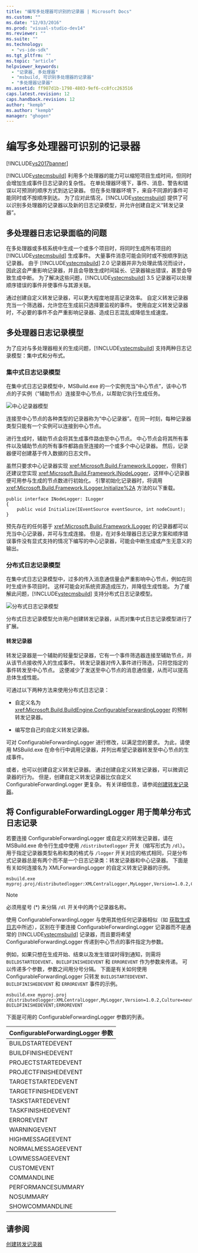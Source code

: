 ```yaml
---
title: "编写多处理器可识别的记录器 | Microsoft Docs"
ms.custom: ""
ms.date: "12/03/2016"
ms.prod: "visual-studio-dev14"
ms.reviewer: ""
ms.suite: ""
ms.technology: 
  - "vs-ide-sdk"
ms.tgt_pltfrm: ""
ms.topic: "article"
helpviewer_keywords: 
  - "记录器, 多处理器"
  - "msbuild, 可识别多处理器的记录器"
  - "多处理器记录器"
ms.assetid: ff987d1b-1798-4803-9ef6-cc8fcc263516
caps.latest.revision: 12
caps.handback.revision: 12
author: "kempb"
ms.author: "kempb"
manager: "ghogen"
---
```

# 编写多处理器可识别的记录器
[!INCLUDE[vs2017banner](../code-quality/includes/vs2017banner.md)]

[!INCLUDE[vstecmsbuild](../extensibility/internals/includes/vstecmsbuild_md.md)] 利用多个处理器的能力可以缩短项目生成时间，但同时会增加生成事件日志记录的复杂性。  在单处理器环境下，事件、消息、警告和错误以可预测的顺序方式到达记录器。  但在多处理器环境下，来自不同源的事件可能同时或不按顺序到达。  为了应对此情况，[!INCLUDE[vstecmsbuild](../extensibility/internals/includes/vstecmsbuild_md.md)] 提供了可以识别多处理器的记录器以及新的日志记录模型，并允许创建自定义“转发记录器”。  
  
## 多处理器日志记录面临的问题  
 在多处理器或多核系统中生成一个或多个项目时，将同时生成所有项目的 [!INCLUDE[vstecmsbuild](../extensibility/internals/includes/vstecmsbuild_md.md)] 生成事件。  大量事件消息可能会同时或不按顺序到达记录器。  由于 [!INCLUDE[vstecmsbuild](../extensibility/internals/includes/vstecmsbuild_md.md)] 2.0 记录器并非为处理此情况而设计，因此这会严重影响记录器，并且会导致生成时间延长、记录器输出错误，甚至会导致生成中断。  为了解决这些问题，[!INCLUDE[vstecmsbuild](../extensibility/internals/includes/vstecmsbuild_md.md)] 3.5 记录器可以处理顺序错误的事件并使事件与其源关联。  
  
 通过创建自定义转发记录器，可以更大程度地提高记录效率。  自定义转发记录器充当一个筛选器，允许您在生成前只选择要监视的事件。  使用自定义转发记录器时，不必要的事件不会严重影响记录器、造成日志混乱或降低生成速度。  
  
## 多处理器日志记录模型  
 为了应对与多处理器相关的生成问题，[!INCLUDE[vstecmsbuild](../extensibility/internals/includes/vstecmsbuild_md.md)] 支持两种日志记录模型：集中式和分布式。  
  
### 集中式日志记录模型  
 在集中式日志记录模型中，MSBuild.exe 的一个实例充当“中心节点”，该中心节点的子实例（“辅助节点）连接至中心节点，以帮助它执行生成任务。  
  
 ![中心记录器模型](../msbuild/media/centralnode.png "CentralNode")  
  
 连接至中心节点的各种类型的记录器称为“中心记录器”。在同一时刻，每种记录器类型只能有一个实例可以连接到中心节点。  
  
 进行生成时，辅助节点会将其生成事件路由至中心节点。  中心节点会将其所有事件以及辅助节点的所有事件都路由至连接的一个或多个中心记录器。  然后，记录器便可创建基于传入数据的日志文件。  
  
 虽然只要求中心记录器实现 <xref:Microsoft.Build.Framework.ILogger>，但我们还建议您实现 <xref:Microsoft.Build.Framework.INodeLogger>，这样中心记录器便可用参与生成的节点数进行初始化。  引擎初始化记录器时，将调用 <xref:Microsoft.Build.Framework.ILogger.Initialize%2A> 方法的以下重载。  
  
```  
public interface INodeLogger: ILogger  
{  
    public void Initialize(IEventSource eventSource, int nodeCount);  
}  
```  
  
 预先存在的任何基于 <xref:Microsoft.Build.Framework.ILogger> 的记录器都可以充当中心记录器，并可与生成连接。  但是，在对多处理器日志记录方案和顺序错误事件没有显式支持的情况下编写的中心记录器，可能会中断生成或产生无意义的输出。  
  
### 分布式日志记录模型  
 在集中式日志记录模型中，过多的传入消息通信量会严重影响中心节点，例如在同时生成许多项目时。  这样可能会对系统资源造成压力，并降低生成性能。  为了缓解此问题，[!INCLUDE[vstecmsbuild](../extensibility/internals/includes/vstecmsbuild_md.md)] 支持分布式日志记录模型。  
  
 ![分布式日志记录模型](../msbuild/media/distnode.png "DistNode")  
  
 分布式日志记录模型允许用户创建转发记录器，从而对集中式日志记录模型进行了扩展。  
  
#### 转发记录器  
 转发记录器是一个辅助的轻量型记录器，它有一个事件筛选器连接至辅助节点，并从该节点接收传入的生成事件。  转发记录器对传入事件进行筛选，只将您指定的事件转发至中心节点。  这便减少了发送至中心节点的消息通信量，从而可以提高总体生成性能。  
  
 可通过以下两种方法来使用分布式日志记录：  
  
-   自定义名为 <xref:Microsoft.Build.BuildEngine.ConfigurableForwardingLogger> 的预制转发记录器。  
  
-   编写您自己的自定义转发记录器。  
  
 可对 ConfigurableForwardingLogger 进行修改，以满足您的要求。  为此，请使用 MSBuild.exe 在命令行中调用记录器，并列出希望记录器转发至中心节点的生成事件。  
  
 或者，也可以创建自定义转发记录器。  通过创建自定义转发记录器，可以微调记录器的行为。  但是，创建自定义转发记录器比仅自定义 ConfigurableForwardingLogger 更复杂。  有关详细信息，请参阅[创建转发记录器](../msbuild/creating-forwarding-loggers.md)。  
  
## 将 ConfigurableForwardingLogger 用于简单分布式日志记录  
 若要连接 ConfigurableForwardingLogger 或自定义的转发记录器，请在 MSBuild.exe 命令行生成中使用 `/distributedlogger` 开关（缩写形式为 `/dl`）。  用于指定记录器类型名称和类的格式与 `/logger` 开关对应的格式相同，只是分布式记录器总是有两个而不是一个日志记录类：转发记录器和中心记录器。  下面是有关如何连接名为 XMLForwardingLogger 的自定义转发记录器的示例。  
  
```  
msbuild.exe myproj.proj/distributedlogger:XMLCentralLogger,MyLogger,Version=1.0.2,Culture=neutral*XMLForwardingLogger,MyLogger,Version=1.0.2,Culture=neutral  
```  
  
> [!NOTE]
>  必须用星号 \(\*\) 来分隔 `/dl` 开关中的两个记录器名称。  
  
 使用 ConfigurableForwardingLogger 与使用其他任何记录器相似（如 [获取生成日志](../msbuild/obtaining-build-logs-with-msbuild.md)中所述），区别在于要连接 ConfigurableForwardingLogger 记录器而不是通常的 [!INCLUDE[vstecmsbuild](../extensibility/internals/includes/vstecmsbuild_md.md)] 记录器，而且要将希望 ConfigurableForwardingLogger 传递到中心节点的事件指定为参数。  
  
 例如，如果只想在生成开始、结束以及发生错误时得到通知，则需将 `BUILDSTARTEDEVENT`、`BUILDFINISHEDEVENT` 和 `ERROREVENT` 作为参数来传递。  可以传递多个参数，参数之间用分号分隔。  下面是有关如何使用 ConfigurableForwardingLogger 只转发 `BUILDSTARTEDEVENT`、`BUILDFINISHEDEVENT` 和 `ERROREVENT` 事件的示例。  
  
```  
msbuild.exe myproj.proj /distributedlogger:XMLCentralLogger,MyLogger,Version=1.0.2,Culture=neutral*ConfigureableForwardingLogger,C:\My.dll;BUILDSTARTEDEVENT; BUILDFINISHEDEVENT;ERROREVENT  
```  
  
 下面是可用的 ConfigurableForwardingLogger 参数的列表。  
  
|ConfigurableForwardingLogger 参数|  
|-------------------------------------|  
|BUILDSTARTEDEVENT|  
|BUILDFINISHEDEVENT|  
|PROJECTSTARTEDEVENT|  
|PROJECTFINISHEDEVENT|  
|TARGETSTARTEDEVENT|  
|TARGETFINISHEDEVENT|  
|TASKSTARTEDEVENT|  
|TASKFINISHEDEVENT|  
|ERROREVENT|  
|WARNINGEVENT|  
|HIGHMESSAGEEVENT|  
|NORMALMESSAGEEVENT|  
|LOWMESSAGEEVENT|  
|CUSTOMEVENT|  
|COMMANDLINE|  
|PERFORMANCESUMMARY|  
|NOSUMMARY|  
|SHOWCOMMANDLINE|  
  
## 请参阅  
 [创建转发记录器](../msbuild/creating-forwarding-loggers.md)